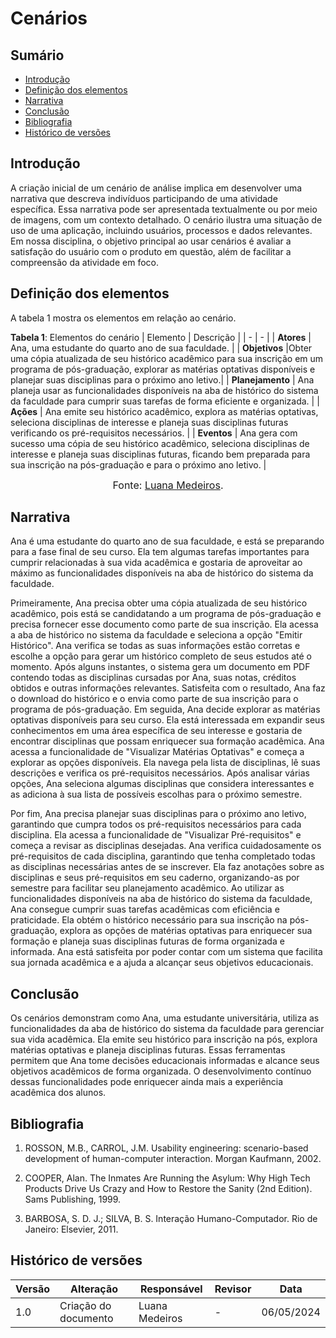 # Cenários

## Sumário 
* [Introdução](#Introdução)
* [Definição dos elementos](#Definição-dos-elementos)
* [Narrativa](#Narrativa)
* [Conclusão](#Conclusão)
* [Bibliografia](#Bibliografia)
* [Histórico de versões](#Histórico-de-versões)

## Introdução

A criação inicial de um cenário de análise implica em desenvolver uma narrativa que descreva indivíduos participando de uma atividade específica. Essa narrativa pode ser apresentada textualmente ou por meio de imagens, com um contexto detalhado. O cenário ilustra uma situação de uso de uma aplicação, incluindo usuários, processos e dados relevantes. Em nossa disciplina, o objetivo principal ao usar cenários é avaliar a satisfação do usuário com o produto em questão, além de facilitar a compreensão da atividade em foco.

## Definição dos elementos

A tabela 1 mostra os elementos em relação ao cenário.

**Tabela 1**: Elementos do cenário
| Elemento | Descrição |
| - | - | 
| **Atores** | Ana, uma estudante do quarto ano de sua faculdade. |
| **Objetivos** |Obter uma cópia atualizada de seu histórico acadêmico para sua inscrição em um programa de pós-graduação, explorar as matérias optativas disponíveis e planejar suas disciplinas para o próximo ano letivo.|
| **Planejamento** | Ana planeja usar as funcionalidades disponíveis na aba de histórico do sistema da faculdade para cumprir suas tarefas de forma eficiente e organizada. |
| **Ações** | Ana emite seu histórico acadêmico, explora as matérias optativas, seleciona disciplinas de interesse e planeja suas disciplinas futuras verificando os pré-requisitos necessários. |
| **Eventos** | Ana gera com sucesso uma cópia de seu histórico acadêmico, seleciona disciplinas de interesse e planeja suas disciplinas futuras, ficando bem preparada para sua inscrição na pós-graduação e para o próximo ano letivo. |

<font size="3"><p style="text-align: center">Fonte: [Luana Medeiros](https://github.com/LuaMedeiros).</p></font>

## Narrativa

Ana é uma estudante do quarto ano de sua faculdade, e está se preparando para a fase final de seu curso. Ela tem algumas tarefas importantes para cumprir relacionadas à sua vida acadêmica e gostaria de aproveitar ao máximo as funcionalidades disponíveis na aba de histórico do sistema da faculdade.

Primeiramente, Ana precisa obter uma cópia atualizada de seu histórico acadêmico, pois está se candidatando a um programa de pós-graduação e precisa fornecer esse documento como parte de sua inscrição. Ela acessa a aba de histórico no sistema da faculdade e seleciona a opção "Emitir Histórico". Ana verifica se todas as suas informações estão corretas e escolhe a opção para gerar um histórico completo de seus estudos até o momento. Após alguns instantes, o sistema gera um documento em PDF contendo todas as disciplinas cursadas por Ana, suas notas, créditos obtidos e outras informações relevantes. Satisfeita com o resultado, Ana faz o download do histórico e o envia como parte de sua inscrição para o programa de pós-graduação. Em seguida, Ana decide explorar as matérias optativas disponíveis para seu curso. Ela está interessada em expandir seus conhecimentos em uma área específica de seu interesse e gostaria de encontrar disciplinas que possam enriquecer sua formação acadêmica. Ana acessa a funcionalidade de "Visualizar Matérias Optativas" e começa a explorar as opções disponíveis. Ela navega pela lista de disciplinas, lê suas descrições e verifica os pré-requisitos necessários. Após analisar várias opções, Ana seleciona algumas disciplinas que considera interessantes e as adiciona à sua lista de possíveis escolhas para o próximo semestre.

Por fim, Ana precisa planejar suas disciplinas para o próximo ano letivo, garantindo que cumpra todos os pré-requisitos necessários para cada disciplina. Ela acessa a funcionalidade de "Visualizar Pré-requisitos" e começa a revisar as disciplinas desejadas. Ana verifica cuidadosamente os pré-requisitos de cada disciplina, garantindo que tenha completado todas as disciplinas necessárias antes de se inscrever. Ela faz anotações sobre as disciplinas e seus pré-requisitos em seu caderno, organizando-as por semestre para facilitar seu planejamento acadêmico. Ao utilizar as funcionalidades disponíveis na aba de histórico do sistema da faculdade, Ana consegue cumprir suas tarefas acadêmicas com eficiência e praticidade. Ela obtém o histórico necessário para sua inscrição na pós-graduação, explora as opções de matérias optativas para enriquecer sua formação e planeja suas disciplinas futuras de forma organizada e informada. Ana está satisfeita por poder contar com um sistema que facilita sua jornada acadêmica e a ajuda a alcançar seus objetivos educacionais.

## Conclusão

Os cenários demonstram como Ana, uma estudante universitária, utiliza as funcionalidades da aba de histórico do sistema da faculdade para gerenciar sua vida acadêmica. Ela emite seu histórico para inscrição na pós, explora matérias optativas e planeja disciplinas futuras. Essas ferramentas permitem que Ana tome decisões educacionais informadas e alcance seus objetivos acadêmicos de forma organizada. O desenvolvimento contínuo dessas funcionalidades pode enriquecer ainda mais a experiência acadêmica dos alunos.

## Bibliografia

1. ROSSON, M.B., CARROL, J.M. Usability engineering: scenario-based development of human-computer interaction. Morgan Kaufmann, 2002.

2. COOPER, Alan. The Inmates Are Running the Asylum: Why High Tech Products Drive Us Crazy and How to Restore the Sanity (2nd Edition). Sams Publishing, 1999.

3. BARBOSA, S. D. J.; SILVA, B. S. Interação Humano-Computador. Rio de Janeiro: Elsevier, 2011.

## Histórico de versões

| Versão | Alteração                     | Responsável    | Revisor         | Data       |
|--------|-------------------------------|----------------|---------------- |------------|
| 1.0    | Criação do documento          | Luana Medeiros |       -         | 06/05/2024 |
